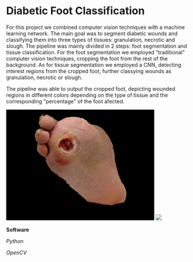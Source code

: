 # Diabetic Foot Classification
 
For this project we combined computer vision techniques with a machine learning network. The main goal was to segment diabetic wounds and classifying them into three types of tissues: granulation, necrotic and slough.
The pipeline was mainly divided in 2 steps: foot segmentation and tissue classification.
For the foot segmentation we employed "traditional" computer vision techniques, cropping the foot from the rest of the background. As for tissue segmentation we employed a CNN, detecting interest regions from the cropped foot, further classying wounds as granulation, necrotic or slough.

The pipeline was able to output the cropped foot, depicting wounded regions in different colors depending on the type of tissue and the corresponding "percentage" of the foot afected.

<p float="left">
  <img src="skin2.jpg" width="400" />
  <img src="final2.jpg" width="400" />
</p>


**Software**

*Python*

*OpenCV*
